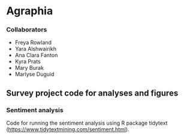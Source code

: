 # Agraphia

### Collaborators
- Freya Rowland
- Yara Alshwairikh
- Ana Clara Fanton
- Kyra Prats
- Mary Burak
- Marlyse Duguid

## Survey project code for analyses and figures

### Sentiment analysis
Code for running the sentiment analysis using R package tidytext (https://www.tidytextmining.com/sentiment.html).
